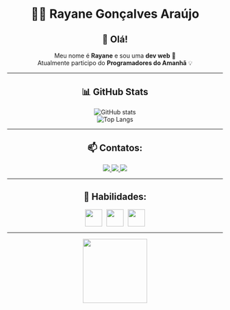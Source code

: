 <div align="center">

# 👩‍💻 Rayane Gonçalves Araújo

## 👋 Olá!

Meu nome é **Rayane** e sou uma **dev web** 🚀  
Atualmente participo do **Programadores do Amanhã** 💡  

---

## 📊 GitHub Stats

![GitHub stats](https://github-readme-stats.vercel.app/api?username=rayanegoncalvesaraujo&show_icons=true&theme=radical)  
![Top Langs](https://github-readme-stats.vercel.app/api/top-langs/?username=rayanegoncalvesaraujo&layout=compact&theme=radical)

---

## 📫 Contatos:

<a href="mailto:rayanegoncalves796@gmail.com">
  <img src="https://img.shields.io/badge/Gmail-D14836?style=for-the-badge&logo=gmail&logoColor=white">
</a>
<a href="https://www.linkedin.com/in/rayane-goncalves-araujo">
  <img src="https://img.shields.io/badge/LinkedIn-0077B5?style=for-the-badge&logo=linkedin&logoColor=white">
</a>
<a href="https://discord.com/users/rayanegoncalves0268">
  <img src="https://img.shields.io/static/v1?message=Discord&logo=discord&label=&color=7289DA&logoColor=white&style=for-the-badge">
</a>

---

## 🚀 Habilidades:

<div style="display: flex; justify-content: center; align-items: center; gap: 10px;">

<img src="https://cdn.jsdelivr.net/gh/devicons/devicon/icons/html5/html5-original.svg" width="40" />
<img src="https://cdn.jsdelivr.net/gh/devicons/devicon/icons/css3/css3-original.svg" width="40" />
<img src="https://cdn.jsdelivr.net/gh/devicons/devicon/icons/javascript/javascript-original.svg" width="40" />

</div>

---

<img src="https://user-images.githubusercontent.com/placeholder-avatar.png" width="150">

</div>

